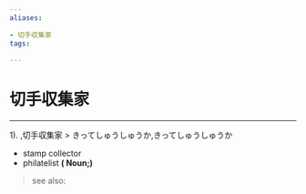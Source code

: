```yaml
---
aliases:
    
- 切手収集家
tags:
    
---
```


# 切手収集家
---
1).
,切手収集家 > きってしゅうしゅうか,きってしゅうしゅうか

- stamp collector
- philatelist
**( Noun;)**
> see also: 
            